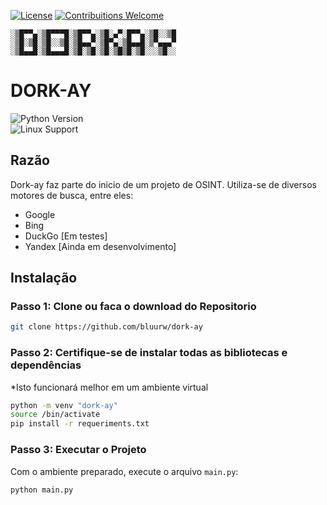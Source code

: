 [![License](https://img.shields.io/badge/license-MIT-_red.svg)](https://opensource.org/licenses/MIT)
[![Contribuitions Welcome](https://img.shields.io/badge/contribuitions-welcome-brightgreen.svg?style=flat)](https://github.com/bluurw/dork-ay/issues)

    ░▒█▀▀▄░▒█▀▀▀█░▒█▀▀▄░▒█░▄▀░█▀▀▄░▒█░░▒█
    ░▒█░▒█░▒█░░▒█░▒█▄▄▀░▒█▀▄░▒█▄▄█░▒▀▄▄▄▀
    ░▒█▄▄█░▒█▄▄▄█░▒█░▒█░▒█░▒█▒█░▒█░░░▒█░░

# **DORK-AY**

![Python Version](https://img.shields.io/badge/Python-3.11-blue)  
![Linux Support](https://img.shields.io/badge/Linux-Compatible-green)

## **Razão**
Dork-ay faz parte do inicio de um projeto de OSINT. Utiliza-se de diversos motores de busca, entre eles:
- Google
- Bing
- DuckGo [Em testes]
- Yandex [Ainda em desenvolvimento]

## **Instalação**
### Passo 1: Clone ou faca o download do Repositorio
```bash
git clone https://github.com/bluurw/dork-ay
```

### Passo 2: Certifique-se de instalar todas as bibliotecas e dependências
*Isto funcionará melhor em um ambiente virtual

```bash
python -m venv "dork-ay"  
source /bin/activate  
pip install -r requeriments.txt
```

### Passo 3: Executar o Projeto
Com o ambiente preparado, execute o arquivo `main.py`:  
```bash
python main.py
```